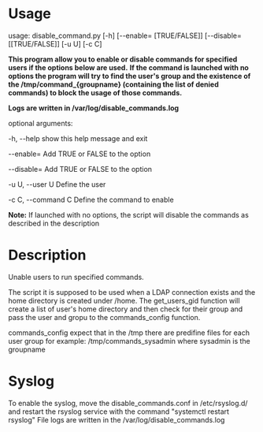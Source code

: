 # Usage
usage: disable_command.py [-h] [--enable= [TRUE/FALSE]]
                          [--disable= [[TRUE/FALSE]] [-u U] [-c C]

__This program allow you to enable or disable commands for specified users if the options below are used.__
__If the command is launched with no options the program will try to find the user's group and the existence of__
__the /tmp/command\_{groupname} (containing the list of denied commands) to block the usage of those commands.__

__Logs are written in /var/log/disable_commands.log__


optional arguments:

  -h, --help            show this help message and exit

  --enable=             Add TRUE or FALSE to the option

  --disable=            Add TRUE or FALSE to the option

  -u U, --user U        Define the user

  -c C, --command C     Define the command to enable


__Note:__ If launched with no options, the script will disable the commands as described in the description


# Description
 Unable users to run specified commands. 

 The script it is supposed to be used when a LDAP connection exists and the home directory is created under /home.
 The get_users_gid function will create a list of user's home directory and then check for their group and pass the user and gropu to the commands_config function.
 

 commands_config expect that in the /tmp there are predifine files for each user group for example: /tmp/commands_sysadmin where sysadmin is the groupname



# Syslog
 To enable the syslog, move the disable_commands.conf in /etc/rsyslog.d/ and restart the rsyslog service with the command "systemctl restart rsyslog" 
 File logs are written in the /var/log/disable_commands.log


 

